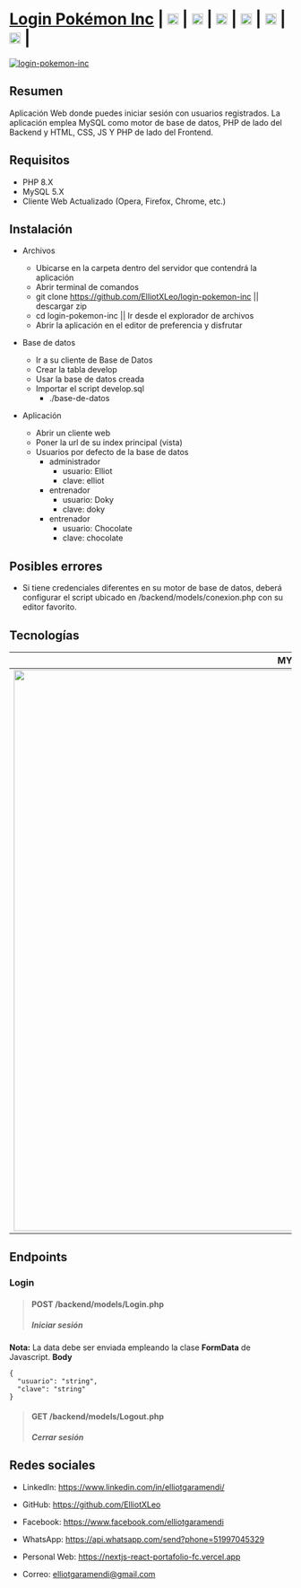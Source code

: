 # [Login Pokémon Inc](https://elliotgaramendi.000webhostapp.com/app/login-pokemon-inc/frontend/) | [<img src="https://image.flaticon.com/icons/png/512/174/174857.png" height="20"/>](https://www.linkedin.com/in/elliotgaramendi/) | [<img src="https://image.flaticon.com/icons/png/512/733/733553.png" height="20"/>](https://github.com/ElliotXLeo) | [<img src="https://image.flaticon.com/icons/png/512/145/145802.png" height="20"/>](https://www.facebook.com/elliotgaramendi) | [<img src="https://image.flaticon.com/icons/png/512/1384/1384055.png" height="20"/>](https://api.whatsapp.com/send?phone=51997045329) | [<img src="https://image.flaticon.com/icons/png/512/975/975645.png" height="20"/>](https://nextjs-react-portafolio-fc.vercel.app) | [<img src="https://image.flaticon.com/icons/png/512/5439/5439199.png" height="20"/>](mailto:elliotgaramendi@gmail.com) | 

[![login-pokemon-inc](https://i.postimg.cc/BZ1MZDLz/login-pokemon-inc.png)](https://elliotgaramendi.000webhostapp.com/app/login-pokemon-inc/frontend/)

## Resumen
Aplicación Web donde puedes iniciar sesión con usuarios registrados. La aplicación emplea MySQL como motor de base de datos, PHP de lado del Backend y HTML, CSS, JS Y PHP de lado del Frontend.

## Requisitos
- PHP 8.X
- MySQL 5.X
- Cliente Web Actualizado (Opera, Firefox, Chrome, etc.)

## Instalación
- Archivos
  - Ubicarse en la carpeta dentro del servidor que contendrá la aplicación 
  - Abrir terminal de comandos
  - git clone https://github.com/ElliotXLeo/login-pokemon-inc || descargar zip
  - cd login-pokemon-inc || Ir desde el explorador de archivos
  - Abrir la aplicación en el editor de preferencia y disfrutar

- Base de datos
  - Ir a su cliente de Base de Datos
  - Crear la tabla develop
  - Usar la base de datos creada
  - Importar el script develop.sql
    - ./base-de-datos

- Aplicación
  - Abrir un cliente web
  - Poner la url de su index principal (vista)
  - Usuarios por defecto de la base de datos
    - administrador
      - usuario: Elliot
      - clave: elliot
    - entrenador
      - usuario: Doky
      - clave: doky
    - entrenador
      - usuario: Chocolate
      - clave: chocolate
  
## Posibles errores
- Si tiene credenciales diferentes en su motor de base de datos, deberá configurar el script ubicado en /backend/models/conexion.php con su editor favorito.

## Tecnologías
| MYSQL | PHP | HTML | CSS | JavaScript | Bootstrap | SweetAler2 | Axios |
| --- | --- | --- | --- | --- | --- | --- | --- |
| <img src="https://d1.awsstatic.com/asset-repository/products/amazon-rds/1024px-MySQL.ff87215b43fd7292af172e2a5d9b844217262571.png" width="1000"/> | <img src="https://upload.wikimedia.org/wikipedia/commons/2/27/PHP-logo.svg" width="1000"/> | <img src="https://i.postimg.cc/rF6WrLjr/html.png" width="1000"/> | <img src="https://i.postimg.cc/mgSDG9F2/css.png" width="1000"/> | <img src="https://upload.wikimedia.org/wikipedia/commons/thumb/9/99/Unofficial_JavaScript_logo_2.svg/1200px-Unofficial_JavaScript_logo_2.svg.png" width="1000"/> | <img src="https://upload.wikimedia.org/wikipedia/commons/thumb/b/b2/Bootstrap_logo.svg/1200px-Bootstrap_logo.svg.png" width="1000px"/> | <img src="https://sweetalert2.github.io/images/SweetAlert2.png" width="1000px"/> | <img src="https://upload.wikimedia.org/wikipedia/commons/thumb/c/c8/Axios_logo_%282020%29.svg/2560px-Axios_logo_%282020%29.svg.png" width="1000px"/> |

## Endpoints

### **Login**

> #### POST /backend/models/Login.php
> ##### Iniciar sesión
**Nota:** La data debe ser enviada empleando la clase **FormData** de Javascript.
**Body**
```
{
  "usuario": "string",
  "clave": "string"
}
```

> #### GET /backend/models/Logout.php
> ##### Cerrar sesión

## Redes sociales
- LinkedIn: https://www.linkedin.com/in/elliotgaramendi/

- GitHub: https://github.com/ElliotXLeo

- Facebook: https://www.facebook.com/elliotgaramendi

- WhatsApp: https://api.whatsapp.com/send?phone=51997045329

- Personal Web: https://nextjs-react-portafolio-fc.vercel.app

- Correo: elliotgaramendi@gmail.com